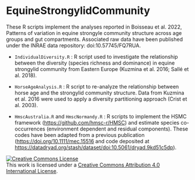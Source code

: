 # EquineStrongylidCommunity

These R scripts implement the analyses reported in Boisseau et al. 2022, Patterns of variation in equine strongyle community structure across age groups and gut compartments. Associated raw data have been published under the INRAE data repository: doi:10.57745/FQ7RUA. 

* ``` IndividualDiversity.R ``` : R script used to investigate the relationship between the diversity (species richness and dominance) in equine strongylid community from Eastern Europe (Kuzmina et al. 2016; Sallé et al. 2018).

* ``` HorseAgeAnalysis.R ``` : R script to re-analyze the relationship between horse age and the strongylid community structure. Data from Kuzmina et al. 2016 were used to apply a diversity partitioning approach (Crist et al. 2003).

* ``` HmscAustralia.R ``` and ``` HmscNormandy.R ``` : R scripts to implement the HSMC framework (https://github.com/hmsc-r/HMSC) and estimate species co-occurrences (environment dependent and residual components). These codes have been adapted from a previous publication (https://doi.org/10.1111/mec.15516 and code deposited at https://datadryad.org/stash/dataset/doi:10.5061/dryad.9kd51c5dp). 



<a rel="license" href="http://creativecommons.org/licenses/by/4.0/"><img alt="Creative Commons License" style="border-width:0" src="https://i.creativecommons.org/l/by/4.0/88x31.png" /></a><br />This work is licensed under a <a rel="license" href="http://creativecommons.org/licenses/by/4.0/">Creative Commons Attribution 4.0 International License</a>.
